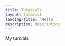 ```yaml
---
title: Tutorials
layout: tutorial
landing-title: 'Hello'
description: description
---
```


My turoials
